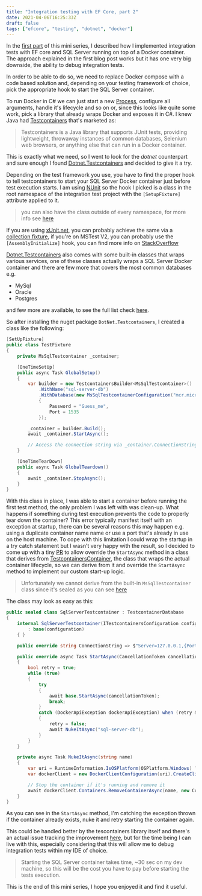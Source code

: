 ```yaml
---
title: "Integration testing with EF Core, part 2"
date: 2021-04-06T16:25:33Z
draft: false
tags: ["efcore", "testing", "dotnet", "docker"]
---
```


In the [first part](https://dev.to/maxx_don/integration-testing-with-ef-core-part-1-1l40) of this mini series, I described how I implemented integration tests with EF core and SQL Server running on top of a Docker container. The approach explained in the first blog post works but it has one very big downside, the ability to debug integration tests.

In order to be able to do so, we need to replace Docker compose with a code based solution and, depending on your testing framework of choice, pick the appropriate hook to start the SQL Server container.

To run Docker in C# we can just start a new [Process](https://docs.microsoft.com/en-us/dotnet/api/system.diagnostics.process?view=net-5.0), configure all arguments, handle it's lifecycle and so on or, since this looks like quite some work, pick a library that already wraps Docker and exposes it in C#. 
I knew Java had [Testcontainers](https://www.testcontainers.org/) that's marketed as:
>Testcontainers is a Java library that supports JUnit tests, providing lightweight, throwaway instances of common databases, Selenium web browsers, or anything else that can run in a Docker container.

This is exactly what we need, so I went to look for the *dotnet* counterpart and sure enough I found [Dotnet.Testcontainers](https://github.com/HofmeisterAn/dotnet-testcontainers) and decided to give it a try.

Depending on the test framework you use, you have to find the proper hook to tell testcontainers to start your SQL Server Docker container just before test execution starts. I am using [NUnit](https://nunit.org/) so the hook I picked is a class in the root namespace of the integration test project with the `[SetupFixture]` attribute applied to it.

>you can also have the class outside of every namespace, for more info see [here](https://www.automatetheplanet.com/nunit-cheat-sheet/)

If you are using [xUnit.net](https://xunit.net), you can probably achieve the same via a [collection fixture](https://xunit.net/docs/shared-context#collection-fixture), if you're on MSTest V2, you can probably use the `[AssemblyInitialize]` hook, you can find more info on [StackOverflow](https://stackoverflow.com/questions/1427443/global-test-initialize-method-for-mstest) 

[Dotnet.Testcontainers](https://github.com/HofmeisterAn/dotnet-testcontainers) also comes with some built-in classes that wraps various services, one of these classes actually wraps a SQL Server Docker container and there are few more that covers the most common databases e.g.
* MySql
* Oracle
* Postgres

and few more are available, to see the full list check [here](https://github.com/HofmeisterAn/dotnet-testcontainers/tree/master/src/DotNet.Testcontainers/Containers/Modules/Databases).

So after installing the nuget package `DotNet.Testcontainers`, I created a class like the following:

```csharp
[SetUpFixture]
public class TestFixture
{
    private MsSqlTestcontainer _container;

    [OneTimeSetUp]
    public async Task GlobalSetup()
    {
        var builder = new TestcontainersBuilder<MsSqlTestcontainer>()
            .WithName("sql-server-db")
            .WithDatabase(new MsSqlTestcontainerConfiguration("mcr.microsoft.com/mssql/server:2019-latest")
            {
                Password = "Guess_me",
                Port = 1535
            });

        _container = builder.Build();
        await _container.StartAsync();

        // Access the connection string via _container.ConnectionString
    }

    [OneTimeTearDown]
    public async Task GlobalTeardown()
    {
        await _container.StopAsync();
    }
}
```
With this class in place, I was able to start a container before running the first test method, the only problem I was left with was clean-up. What happens if something during test execution prevents the code to properly tear down the container? This error typically manifest itself with an exception at startup, there can be several reasons this may happen e.g. using a duplicate container name name or use a port that's already in use on the host machine.
To cope with this limitation I could wrap the startup in a try catch statement but I wasn’t very happy with the result, so I decided to come up with a tiny [PR](https://github.com/HofmeisterAn/dotnet-testcontainers/pull/360) to allow override the `StartAsync` method in a class that derives from [TestcontainersContainer](https://github.com/HofmeisterAn/dotnet-testcontainers/blob/develop/src/DotNet.Testcontainers/Containers/Modules/TestcontainersContainer.cs), the class that wraps the actual container lifecycle, so we can derive from it and override the `StartAsync` method to implement our custom start-up logic.

>Unfortunately we cannot derive from the built-in `MsSqlTestcontainer` class since it's sealed as you can see [here](https://github.com/HofmeisterAn/dotnet-testcontainers/blob/master/src/DotNet.Testcontainers/Containers/Modules/Databases/MsSqlTestcontainer.cs)

The class may look as easy as this:

```csharp
public sealed class SqlServerTestcontainer : TestcontainerDatabase
{
    internal SqlServerTestcontainer(ITestcontainersConfiguration configuration)
        : base(configuration)
    { }

    public override string ConnectionString => $"Server=127.0.0.1,{Port};Database={Database};User Id={Username};Password={Password};";

    public override async Task StartAsync(CancellationToken cancellationToken = default)
    {
        bool retry = true;
        while (true)
        {
            try
            {
                await base.StartAsync(cancellationToken);
                break;
            }
            catch (DockerApiException dockerApiException) when (retry && dockerApiException.StatusCode == HttpStatusCode.Conflict)
            {
                retry = false;
                await NukeItAsync("sql-server-db");
            }
        }
    }

    private async Task NukeItAsync(string name)
    {
        var uri = RuntimeInformation.IsOSPlatform(OSPlatform.Windows) ? new Uri("npipe://./pipe/docker_engine") : new Uri("unix:/var/run/docker.sock");
        var dockerClient = new DockerClientConfiguration(uri).CreateClient();

        // Stop the container if it's running and remove it
        await dockerClient.Containers.RemoveContainerAsync(name, new ContainerRemoveParameters { Force = true });
    }
}
```

As you can see in the `StartAsync` method, I'm catching the exception thrown if the container already exists, nuke it and retry starting the container again.

This could be handled better by the tescontainers library itself and there's an actual issue tracking the improvement [here](https://github.com/HofmeisterAn/dotnet-testcontainers/issues/242), but for the time being I can live with this, especially considering that this will allow me to debug integration tests within my IDE of choice.

>Starting the SQL Server container takes time, ~30 sec on my dev machine, so this will be the cost you have to pay before starting the tests execution.

This is the end of this mini series, I hope you enjoyed it and find it useful.